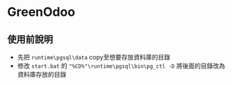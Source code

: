 GreenOdoo
=========


## 使用前說明 ##
- 先把 `runtime\pgsql\data` copy至想要存放資料庫的目錄
- 修改 `start.bat` 的 `"%CD%"\runtime\pgsql\bin\pg_ctl -D` 將後面的目錄改為資料庫存放的目錄